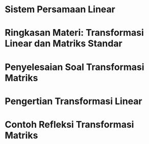 # Sistem Persamaan Linear
# Ringkasan Materi: Transformasi Linear dan Matriks Standar
# Penyelesaian Soal Transformasi Matriks
# Pengertian Transformasi Linear
# Contoh Refleksi Transformasi Matriks
````
